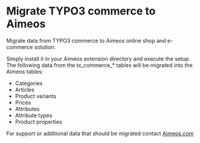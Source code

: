 # Migrate TYPO3 commerce to Aimeos

Migrate data from TYPO3 commerce to Aimeos online shop and e-commerce solution.

Simply install it in your Aimeos extension directory and execute the setup.
The following data from the tx_commerce_* tables will be migrated into the Aimeos tables:
* Categories
* Articles
* Product variants
* Prices
* Attributes
* Attribute types
* Product properties

For support or additional data that should be migrated contact [Aimeos.com](https://aimeos.com/support/)
